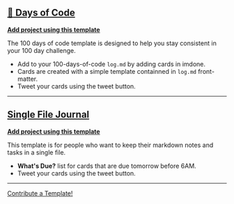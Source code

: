 ## [:100: Days of Code](https://github.com/imdone/100-days-of-code-template)
**<a class="button is-imdone-primary" title="100 Days of Code" href="https://github.com/imdone/100-days-of-code-template/archive/master.zip">Add project using this template</a>**  


The 100 days of code template is designed to help you stay consistent in your 100 day challenge.  
- Add to your 100-days-of-code `log.md` by adding cards in imdone.
- Cards are created with a simple template containned in `log.md` front-matter.
- Tweet your cards using the tweet button.  
  
----

## [Single File Journal](https://github.com/imdone/my-imdone-journal-single-file-template)
**<a class="button is-imdone-primary" title="Single File Journal" href="https://github.com/imdone/my-imdone-journal-single-file-template/archive/master.zip">Add project using this template</a>**  


This template is for people who want to keep their markdown notes and tasks in a single file.
- **What's Due?** list for cards that are due tomorrow before 6AM.
- Tweet your cards using the tweet button.

----

[Contribute a Template!](https://github.com/imdone/templates/blob/master/contributing.md)
